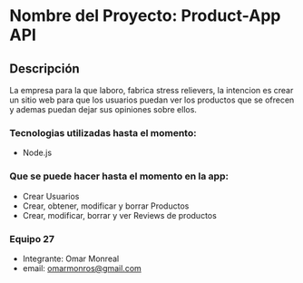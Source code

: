 # Nombre del Proyecto: Product-App API

## Descripción
La empresa para la que laboro, fabrica stress relievers, la intencion es crear un sitio web
para que los usuarios puedan ver los productos que se ofrecen y ademas puedan dejar sus opiniones
sobre ellos.

### Tecnologias utilizadas hasta el momento:
- Node.js

### Que se puede hacer hasta el momento en la app:
- Crear Usuarios
- Crear, obtener, modificar y borrar Productos
- Crear, modificar, borrar y ver Reviews de productos

### Equipo 27
- Integrante: Omar Monreal
- email: omarmonros@gmail.com